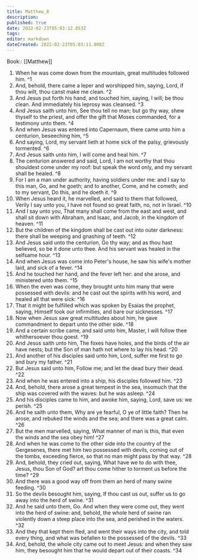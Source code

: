 ```yaml
---
title: Matthew_8
description: 
published: true
date: 2022-02-23T05:03:12.853Z
tags: 
editor: markdown
dateCreated: 2022-02-23T05:03:11.008Z
---
```


 Book:: [[Matthew]]
 1. When he was come down from the mountain, great multitudes followed him. ^1
 2. And, behold, there came a leper and worshipped him, saying, Lord, if thou wilt, thou canst make me clean. ^2
 3. And Jesus put forth his hand, and touched him, saying, I will; be thou clean. And immediately his leprosy was cleansed. ^3
 4. And Jesus saith unto him, See thou tell no man; but go thy way, shew thyself to the priest, and offer the gift that Moses commanded, for a testimony unto them. ^4
 5. And when Jesus was entered into Capernaum, there came unto him a centurion, beseeching him, ^5
 6. And saying, Lord, my servant lieth at home sick of the palsy, grievously tormented. ^6
 7. And Jesus saith unto him, I will come and heal him. ^7
 8. The centurion answered and said, Lord, I am not worthy that thou shouldest come under my roof: but speak the word only, and my servant shall be healed. ^8
 9. For I am a man under authority, having soldiers under me: and I say to this man, Go, and he goeth; and to another, Come, and he cometh; and to my servant, Do this, and he doeth it. ^9
 10. When Jesus heard it, he marvelled, and said to them that followed, Verily I say unto you, I have not found so great faith, no, not in Israel. ^10
 11. And I say unto you, That many shall come from the east and west, and shall sit down with Abraham, and Isaac, and Jacob, in the kingdom of heaven. ^11
 12. But the children of the kingdom shall be cast out into outer darkness: there shall be weeping and gnashing of teeth. ^12
 13. And Jesus said unto the centurion, Go thy way; and as thou hast believed, so be it done unto thee. And his servant was healed in the selfsame hour. ^13
 14. And when Jesus was come into Peter's house, he saw his wife's mother laid, and sick of a fever. ^14
 15. And he touched her hand, and the fever left her: and she arose, and ministered unto them. ^15
 16. When the even was come, they brought unto him many that were possessed with devils: and he cast out the spirits with his word, and healed all that were sick: ^16
 17. That it might be fulfilled which was spoken by Esaias the prophet, saying, Himself took our infirmities, and bare our sicknesses. ^17
 18. Now when Jesus saw great multitudes about him, he gave commandment to depart unto the other side. ^18
 19. And a certain scribe came, and said unto him, Master, I will follow thee whithersoever thou goest. ^19
 20. And Jesus saith unto him, The foxes have holes, and the birds of the air have nests; but the Son of man hath not where to lay his head. ^20
 21. And another of his disciples said unto him, Lord, suffer me first to go and bury my father. ^21
 22. But Jesus said unto him, Follow me; and let the dead bury their dead. ^22
 23. And when he was entered into a ship, his disciples followed him. ^23
 24. And, behold, there arose a great tempest in the sea, insomuch that the ship was covered with the waves: but he was asleep. ^24
 25. And his disciples came to him, and awoke him, saying, Lord, save us: we perish. ^25
 26. And he saith unto them, Why are ye fearful, O ye of little faith? Then he arose, and rebuked the winds and the sea; and there was a great calm. ^26
 27. But the men marvelled, saying, What manner of man is this, that even the winds and the sea obey him! ^27
 28. And when he was come to the other side into the country of the Gergesenes, there met him two possessed with devils, coming out of the tombs, exceeding fierce, so that no man might pass by that way. ^28
 29. And, behold, they cried out, saying, What have we to do with thee, Jesus, thou Son of God? art thou come hither to torment us before the time? ^29
 30. And there was a good way off from them an herd of many swine feeding. ^30
 31. So the devils besought him, saying, If thou cast us out, suffer us to go away into the herd of swine. ^31
 32. And he said unto them, Go. And when they were come out, they went into the herd of swine: and, behold, the whole herd of swine ran violently down a steep place into the sea, and perished in the waters. ^32
 33. And they that kept them fled, and went their ways into the city, and told every thing, and what was befallen to the possessed of the devils. ^33
 34. And, behold, the whole city came out to meet Jesus: and when they saw him, they besought him that he would depart out of their coasts. ^34
